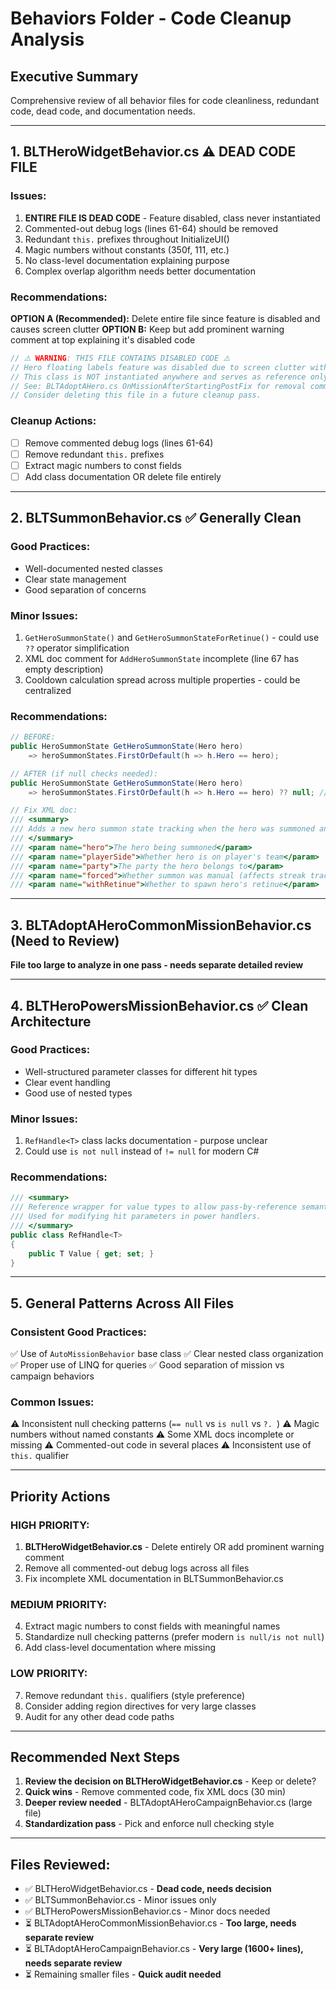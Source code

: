 # Behaviors Folder - Code Cleanup Analysis

## Executive Summary
Comprehensive review of all behavior files for code cleanliness, redundant code, dead code, and documentation needs.

---

## 1. BLTHeroWidgetBehavior.cs ⚠️ **DEAD CODE FILE**

### Issues:
1. **ENTIRE FILE IS DEAD CODE** - Feature disabled, class never instantiated
2. Commented-out debug logs (lines 61-64) should be removed
3. Redundant `this.` prefixes throughout InitializeUI()
4. Magic numbers without constants (350f, 111, etc.)
5. No class-level documentation explaining purpose
6. Complex overlap algorithm needs better documentation

### Recommendations:
**OPTION A (Recommended):** Delete entire file since feature is disabled and causes screen clutter
**OPTION B:** Keep but add prominent warning comment at top explaining it's disabled code

```csharp
// ⚠️ WARNING: THIS FILE CONTAINS DISABLED CODE ⚠️
// Hero floating labels feature was disabled due to screen clutter with many adopted heroes.
// This class is NOT instantiated anywhere and serves as reference only.
// See: BLTAdoptAHero.cs OnMissionAfterStartingPostFix for removal commit
// Consider deleting this file in a future cleanup pass.
```

### Cleanup Actions:
- [ ] Remove commented debug logs (lines 61-64)
- [ ] Remove redundant `this.` prefixes
- [ ] Extract magic numbers to const fields
- [ ] Add class documentation OR delete file entirely

---

## 2. BLTSummonBehavior.cs ✅ Generally Clean

### Good Practices:
- Well-documented nested classes
- Clear state management
- Good separation of concerns

### Minor Issues:
1. `GetHeroSummonState()` and `GetHeroSummonStateForRetinue()` - could use `??` operator simplification
2. XML doc comment for `AddHeroSummonState` incomplete (line 67 has empty description)
3. Cooldown calculation spread across multiple properties - could be centralized

### Recommendations:
```csharp
// BEFORE:
public HeroSummonState GetHeroSummonState(Hero hero)
    => heroSummonStates.FirstOrDefault(h => h.Hero == hero);

// AFTER (if null checks needed):
public HeroSummonState GetHeroSummonState(Hero hero)
    => heroSummonStates.FirstOrDefault(h => h.Hero == hero) ?? null; // More explicit

// Fix XML doc:
/// <summary>
/// Adds a new hero summon state tracking when the hero was summoned and updates participation stats
/// </summary>
/// <param name="hero">The hero being summoned</param>
/// <param name="playerSide">Whether hero is on player's team</param>
/// <param name="party">The party the hero belongs to</param>
/// <param name="forced">Whether summon was manual (affects streak tracking)</param>
/// <param name="withRetinue">Whether to spawn hero's retinue</param>
```

---

## 3. BLTAdoptAHeroCommonMissionBehavior.cs (Need to Review)

**File too large to analyze in one pass - needs separate detailed review**

---

## 4. BLTHeroPowersMissionBehavior.cs ✅ Clean Architecture

### Good Practices:
- Well-structured parameter classes for different hit types
- Clear event handling
- Good use of nested types

### Minor Issues:
1. `RefHandle<T>` class lacks documentation - purpose unclear
2. Could use `is not null` instead of `!= null` for modern C#

### Recommendations:
```csharp
/// <summary>
/// Reference wrapper for value types to allow pass-by-reference semantics.
/// Used for modifying hit parameters in power handlers.
/// </summary>
public class RefHandle<T>
{
    public T Value { get; set; }
}
```

---

## 5. General Patterns Across All Files

### Consistent Good Practices:
✅ Use of `AutoMissionBehavior` base class
✅ Clear nested class organization
✅ Proper use of LINQ for queries
✅ Good separation of mission vs campaign behaviors

### Common Issues:
⚠️ Inconsistent null checking patterns (`== null` vs `is null` vs `?. `)
⚠️ Magic numbers without named constants
⚠️ Some XML docs incomplete or missing
⚠️ Commented-out code in several places
⚠️ Inconsistent use of `this.` qualifier

---

## Priority Actions

### HIGH PRIORITY:
1. **BLTHeroWidgetBehavior.cs** - Delete entirely OR add prominent warning comment
2. Remove all commented-out debug logs across all files
3. Fix incomplete XML documentation in BLTSummonBehavior.cs

### MEDIUM PRIORITY:
4. Extract magic numbers to const fields with meaningful names
5. Standardize null checking patterns (prefer modern `is null/is not null`)
6. Add class-level documentation where missing

### LOW PRIORITY:
7. Remove redundant `this.` qualifiers (style preference)
8. Consider adding region directives for very large classes
9. Audit for any other dead code paths

---

## Recommended Next Steps

1. **Review the decision on BLTHeroWidgetBehavior.cs** - Keep or delete?
2. **Quick wins** - Remove commented code, fix XML docs (30 min)
3. **Deeper review needed** - BLTAdoptAHeroCampaignBehavior.cs (large file)
4. **Standardization pass** - Pick and enforce null checking style

---

## Files Reviewed:
- ✅ BLTHeroWidgetBehavior.cs - **Dead code, needs decision**
- ✅ BLTSummonBehavior.cs - Minor issues only
- ✅ BLTHeroPowersMissionBehavior.cs - Minor docs needed
- ⏳ BLTAdoptAHeroCommonMissionBehavior.cs - **Too large, needs separate review**
- ⏳ BLTAdoptAHeroCampaignBehavior.cs - **Very large (1600+ lines), needs separate review**
- ⏳ Remaining smaller files - **Quick audit needed**

